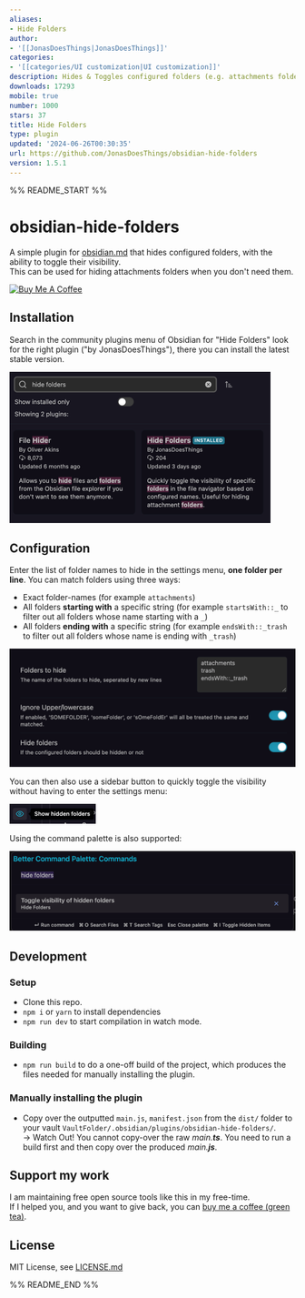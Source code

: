 ```yaml
---
aliases:
- Hide Folders
author:
- '[[JonasDoesThings|JonasDoesThings]]'
categories:
- '[[categories/UI customization|UI customization]]'
description: Hides & Toggles configured folders (e.g. attachments folders).
downloads: 17293
mobile: true
number: 1000
stars: 37
title: Hide Folders
type: plugin
updated: '2024-06-26T00:30:35'
url: https://github.com/JonasDoesThings/obsidian-hide-folders
version: 1.5.1
---
```


%% README_START %%

# obsidian-hide-folders

A simple plugin for [obsidian.md](https://obsidian.md) that hides configured folders, with the ability to toggle their visibility.  
This can be used for hiding attachments folders when you don't need them.

<a href="https://www.buymeacoffee.com/JonasDoesThings" target="_blank"><img src="https://cdn.buymeacoffee.com/buttons/default-orange.png" alt="Buy Me A Coffee" height="27" width="116"></a>  

## Installation
Search in the community plugins menu of Obsidian for "Hide Folders" look for the right plugin ("by JonasDoesThings"), there you can install the latest stable version.  

![Screenshot of the Plugin Installation Menu](https://raw.githubusercontent.com/JonasDoesThings/obsidian-hide-folders/HEAD/docs/assets/installation-screenshot.png)

## Configuration
Enter the list of folder names to hide in the settings menu, **one folder per line**.
You can match folders using three ways:
* Exact folder-names (for example `attachments`)
* All folders **starting with** a specific string (for example `startsWith::_` to filter out all folders whose name starting with a `_`)
* All folders **ending with** a specific string (for example `endsWith::_trash` to filter out all folders whose name is ending with `_trash`)

![Screenshot of the Plugin Settings Screen in Obsidian.md](https://raw.githubusercontent.com/JonasDoesThings/obsidian-hide-folders/HEAD/docs/assets/settings-screenshot.png)  

You can then also use a sidebar button to quickly toggle the visibility without having to enter the settings menu:  

![Screenshot of the Plugin's Sidebar Button in Obsidian.md](https://raw.githubusercontent.com/JonasDoesThings/obsidian-hide-folders/HEAD/docs/assets/sidebar-screenshot.png)

Using the command palette is also supported:  

![Screenshot of the Plugin's Command Palette Action in Obsidian..md](https://raw.githubusercontent.com/JonasDoesThings/obsidian-hide-folders/HEAD/docs/assets/command-palette-screenshot.png)

## Development
### Setup
- Clone this repo.
- `npm i` or `yarn` to install dependencies
- `npm run dev` to start compilation in watch mode.

### Building
- `npm run build` to do a one-off build of the project, which produces the files needed for manually installing the plugin.

### Manually installing the plugin
- Copy over the outputted `main.js`, `manifest.json` from the `dist/` folder to your vault `VaultFolder/.obsidian/plugins/obsidian-hide-folders/`.  
-> Watch Out! You cannot copy-over the raw *main.**ts***. You need to run a build first and then copy over the produced *main.**js***.

## Support my work
I am maintaining free open source tools like this in my free-time.  
If I helped you, and you want to give back, you can [buy me a coffee (green tea)](https://www.buymeacoffee.com/jonasdoesthings).

## License
MIT License, see [LICENSE.md](./LICENSE.md)


%% README_END %%
